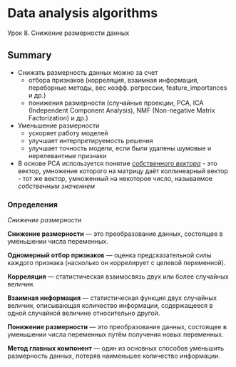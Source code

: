 # Data analysis algorithms

Урок 8. Снижение размерности данных


## Summary

* Снижать размерность данных можно за счет
    * отбора признаков (корреляция, взаимная информация, переборные методы, вес коэфф. регрессии, feature_importances и др.)
    * понижения размерности (случайные проекции, PCA, ICA (Independent Component Analysis), NMF (Non-negative Matrix Factorization) и др.)
* Уменьшение размерности 
    * ускоряет работу моделей
    * улучшает интерпретируемость решения
    * улучшает точность модели, если были удалены шумовые и нерелевантные признаки
* В основе PCA используется понятие [_собственного вектора_](https://ru.wikipedia.org/wiki/%D0%A1%D0%BE%D0%B1%D1%81%D1%82%D0%B2%D0%B5%D0%BD%D0%BD%D1%8B%D0%B9_%D0%B2%D0%B5%D0%BA%D1%82%D0%BE%D1%80) - это вектор, умножение которого на матрицу даёт коллинеарный вектор - тот же вектор, умноженный на некоторое число, называемое _собственным значением_

### Определения
*Снижение размерности*

**Снижение размерности** — это преобразование данных, состоящее в уменьшении числа переменных.

**Одномерный отбор признаков** — оценка предсказательной силы каждого признака (насколько он коррелирует с целевой переменной).

**Корреляция** — статистическая взаимосвязь двух или более случайных величин.

**Взаимная информация** — статистическая функция двух случайных величин, описывающая количество информации, содержащееся в одной случайной величине относительно другой.

**Понижение размерности** — это преобразование данных, состоящее в уменьшении числа переменных путём получения новых переменных.

**Метод главных компонент** — один из основных способов уменьшить размерность данных, потеряв наименьшее количество информации. 
